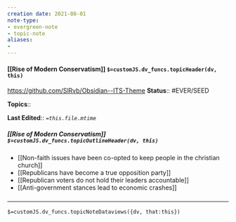 ```yaml
---
creation date: 2021-08-01
note-type: 
- evergreen-note
- topic-note
aliases:
- 
---
```

 
#### [[Rise of Modern Conservatism]] `$=customJS.dv_funcs.topicHeader(dv, this)`

 https://github.com/SlRvb/Obsidian--ITS-Theme
**Status**:: #EVER/SEED 

**Topics**:: 

**Last Edited**:: *`=this.file.mtime`*

##### [[Rise of Modern Conservatism]] `$=customJS.dv_funcs.topicOutlineHeader(dv, this)`
- [[Non-faith issues have been co-opted to keep people in the christian church]]
- [[Republicans have become a true opposition party]]
- [[Republican voters do not hold their leaders accountable]]
- [[Anti-government stances lead to economic crashes]]

### <hr class="dataviews"/>

`$=customJS.dv_funcs.topicNoteDataviews({dv, that:this})`


